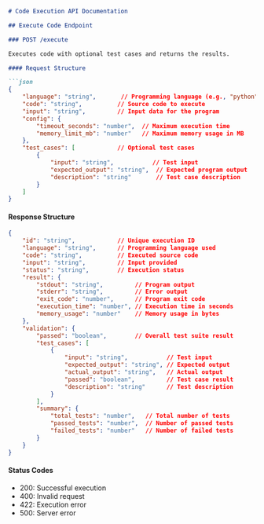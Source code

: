 ```markdown
# Code Execution API Documentation

## Execute Code Endpoint

### POST /execute

Executes code with optional test cases and returns the results.

#### Request Structure

```json
{
    "language": "string",       // Programming language (e.g., "python", "javascript")
    "code": "string",          // Source code to execute
    "input": "string",         // Input data for the program
    "config": {
        "timeout_seconds": "number",  // Maximum execution time
        "memory_limit_mb": "number"   // Maximum memory usage in MB
    },
    "test_cases": [            // Optional test cases
        {
            "input": "string",           // Test input
            "expected_output": "string",  // Expected program output
            "description": "string"       // Test case description
        }
    ]
}
```

#### Response Structure

```json
{
    "id": "string",            // Unique execution ID
    "language": "string",      // Programming language used
    "code": "string",          // Executed source code
    "input": "string",         // Input provided
    "status": "string",        // Execution status
    "result": {
        "stdout": "string",         // Program output
        "stderr": "string",         // Error output
        "exit_code": "number",      // Program exit code
        "execution_time": "number", // Execution time in seconds
        "memory_usage": "number"    // Memory usage in bytes
    },
    "validation": {
        "passed": "boolean",        // Overall test suite result
        "test_cases": [
            {
                "input": "string",           // Test input
                "expected_output": "string", // Expected output
                "actual_output": "string",   // Actual output
                "passed": "boolean",         // Test case result
                "description": "string"      // Test description
            }
        ],
        "summary": {
            "total_tests": "number",   // Total number of tests
            "passed_tests": "number",  // Number of passed tests
            "failed_tests": "number"   // Number of failed tests
        }
    }
}
```

#### Status Codes

- 200: Successful execution
- 400: Invalid request
- 422: Execution error
- 500: Server error
```
